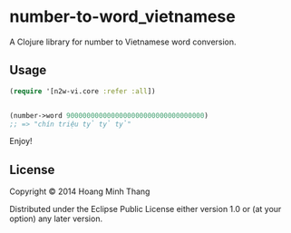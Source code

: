 # number-to-word_vietnamese

A Clojure library for number to Vietnamese word conversion.

## Usage

```clojure
(require '[n2w-vi.core :refer :all])


(number->word 9000000000000000000000000000000000)
;; => "chín triệu tỷ tỷ tỷ"

```

Enjoy!

## License

Copyright © 2014 Hoang Minh Thang

Distributed under the Eclipse Public License either version 1.0 or (at
your option) any later version.
